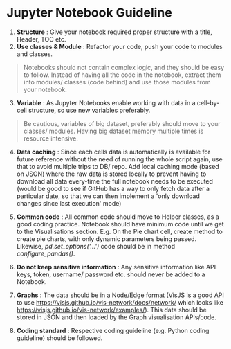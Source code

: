 # Jupyter Notebook Guideline

 1. **Structure** : Give your notebook required proper structure with a title, Header, TOC etc.
 2. **Use classes & Module** :  Refactor your code, push your code to modules and classes. 

> Notebooks should not contain complex logic, and they should be easy to follow. Instead of having all the code in the notebook, extract them into modules/ classes (code behind) and use those modules from your notebook.

 3. **Variable** : As Jupyter Notebooks enable working with data in a cell-by-cell structure, so use new variables preferably. 

> Be cautious, variables of big dataset, preferably should move to your
> classes/ modules. Having big dataset memory multiple times is resource
> intensive.

 4. **Data caching** : Since each cells data is automatically is available for future reference without the need of running the whole script again, use that to avoid multiple trips to DB/ repo.
Add local caching mode (based on JSON) where the raw data is stored locally to prevent having to download all data every-time the full notebook needs to be executed (would be good to see if GitHub has a way to only fetch data after a particular date, so that we can then implement a 'only download changes since last execution' mode)
 5. **Common code** : All common code should move to Helper classes, as a good coding practice. Notebook should have minimum code until we get to the Visualisations section. E.g. On the Pie chart cell, create method to create pie charts, with only dynamic parameters being passed. 
Likewise, *pd.set_options('...')* code should be in method *configure_pandas()*. 

 6. **Do not keep sensitive information** : Any sensitive information like API keys, token, username/ password etc. should never be added to a Notebook. 
 7. **Graphs** :  The data should be in a Node/Edge format  (VisJS is a good API to use https://visjs.github.io/vis-network/docs/network/ which looks like https://visjs.github.io/vis-network/examples/). This data should be stored in JSON and then loaded by the Graph visualisation APIs/code.
 8. **Coding standard** : Respective coding guideline (e.g. Python coding guideline) should be followed. 

